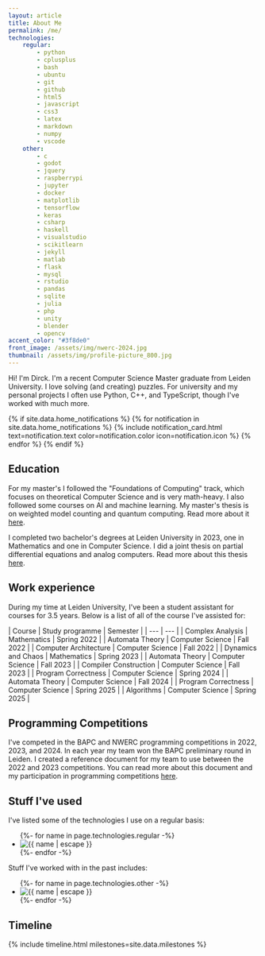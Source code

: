 ```yaml
---
layout: article
title: About Me
permalink: /me/
technologies:
    regular:
        - python
        - cplusplus
        - bash
        - ubuntu
        - git
        - github
        - html5
        - javascript
        - css3
        - latex
        - markdown
        - numpy
        - vscode
    other:
        - c
        - godot
        - jquery
        - raspberrypi
        - jupyter
        - docker
        - matplotlib
        - tensorflow
        - keras
        - csharp
        - haskell
        - visualstudio
        - scikitlearn
        - jekyll
        - matlab
        - flask
        - mysql
        - rstudio
        - pandas
        - sqlite
        - julia
        - php
        - unity
        - blender
        - opencv
accent_color: "#3f8de0"
front_image: /assets/img/nwerc-2024.jpg
thumbnail: /assets/img/profile-picture_800.jpg
---
```


Hi! I'm Dirck. I'm a recent Computer Science Master graduate from Leiden University. I love solving (and creating) puzzles. For university and my personal projects I often use Python, C++, and TypeScript, though I've worked with much more.

{% if site.data.home_notifications %}
{% for notification in site.data.home_notifications %}
{% include notification_card.html text=notification.text color=notification.color icon=notification.icon %}
{% endfor %}
{% endif %}

## Education

For my master's I followed the "Foundations of Computing" track, which focuses on theoretical Computer Science and is very math-heavy. I also followed some courses on AI and machine learning. My master's thesis is on weighted model counting and quantum computing. Read more about it [here](/research/master-thesis).

I completed two bachelor's degrees at Leiden University in 2023, one in Mathematics and one in Computer Science. I did a joint thesis on partial differential equations and analog computers. Read more about this thesis [here](/research/bachelor-thesis).

## Work experience

During my time at Leiden University, I've been a student assistant for courses for 3.5 years. Below is a list of all of the course I've assisted for:

| Course | Study programme | Semester |
| --- | --- |
| Complex Analysis | Mathematics | Spring 2022 |
| Automata Theory | Computer Science | Fall 2022 |
| Computer Architecture | Computer Science | Fall 2022 |
| Dynamics and Chaos | Mathematics | Spring 2023 |
| Automata Theory | Computer Science | Fall 2023 |
| Compiler Construction | Computer Science | Fall 2023 |
| Program Correctness | Computer Science | Spring 2024 |
| Automata Theory | Computer Science | Fall 2024 |
| Program Correctness | Computer Science | Spring 2025 |
| Algorithms | Computer Science | Spring 2025 |

## Programming Competitions

I've competed in the BAPC and NWERC programming competitions in 2022, 2023, and 2024. In each year my team won the BAPC preliminary round in Leiden. I created a reference document for my team to use between the 2022 and 2023 competitions. You can read more about this document and my participation in programming competitions [here](/projects/competition-reference).

## Stuff I've used

I've listed some of the technologies I use on a regular basis:

<ul class="icon-listing">
    {%- for name in page.technologies.regular -%}
        <li><img src="https://cdn.jsdelivr.net/gh/devicons/devicon@latest/icons/{{name | escape}}/{{name | escape}}-original.svg" title="{{ name | escape }}" alt="{{ name | escape }}"></li>
    {%- endfor -%}
</ul>

Stuff I've worked with in the past includes:

<ul class="icon-listing">
    {%- for name in page.technologies.other -%}
        <li><img src="https://cdn.jsdelivr.net/gh/devicons/devicon@latest/icons/{{name | escape}}/{{name | escape}}-original.svg" title="{{ name | escape }}" alt="{{ name | escape }}"></li>
    {%- endfor -%}
</ul>

## Timeline

{% include timeline.html milestones=site.data.milestones %}